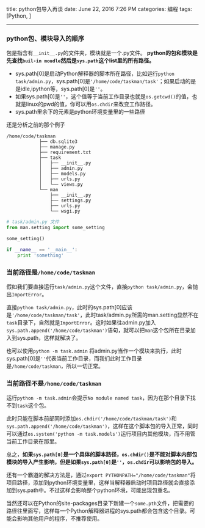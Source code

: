 title: python包导入再谈
date: June 22, 2016 7:26 PM
categories: 编程
tags: [Python, ]

----

### python包、模块导入的顺序
包是指含有`__init__.py`的文件夹，模块就是一个.py文件。
**python的包和模块是先查找`buil-in moudle`然后是`sys.path`这个list里的所有路径。**
- sys.path[0]是启动Python解释器的脚本所在路径，比如运行`python task/admin.py`，sys.path[0]是`'/home/code/taskman/task'`；如果启动的是是idle,ipython等，sys.path[0]是`''`。
- 如果sys.path[0]是`''`，这个值等于当前工作目录也就是`os.getcwd()`的值，也就是linux的pwd的值，你可以用`os.chdir`来改变工作路径。
- sys.path里余下的元素是python环境变量里的一些路径


还是分析之前的那个例子

<!--more-->
```
/home/code/taskman
            ├── db.sqlite3
            ├── manage.py
            ├── requirement.txt
            ├── task
            │   ├── __init__.py
            │   ├── admin.py
            │   ├── models.py
            │   ├── urls.py
            │   └── views.py
            └── man
                ├── __init__.py
                ├── settings.py
                ├── urls.py
                └── wsgi.py
```


```python
# task/admin.py 文件
from man.setting import some_setting

some_setting()

if __name__ == '__main__':
    print 'something'
```

### 当前路径是`/home/code/taskman`
假如我们要直接运行`task/admin.py`这个文件，直接`python task/admin.py`，会抛出`ImportError`。

直接`python task/admin.py`，此时的sys.path[0]应该是`'/home/code/taskman/task'`，此时task/admin.py所需的man.setting显然不在`task`目录下，自然就是`ImportError`。这时如果往admin.py加入`sys.path.append('/home/code/taskman')`语句，就可以把`man`这个包所在目录加入到sys.path，这样就解决了。

也可以使用`python -m task.admin` 将admin.py当作一个模块来执行，此时sys.path[0]是`''`代表当前工作目录，而我们此时工作目录是`/home/code/taskman`，所以一切正常。

### 当前路径不是`/home/code/taskman`
运行`python -m task.admin`会提示`No module named task`，因为在那个目录下找不到`task`这个包。

此时只能在脚本前部同时添加`os.chdir('/home/code/taskman/task')`和`sys.path.append('/home/code/taskman')`，这样在这个脚本包的导入正常，同时可以通过`os.system('python -m task.models')`运行项目内其他模块，而不用管当前工作目录在那里。

总之，**如果`sys.path[0]`是一个具体的脚本路径，`os.chdir()`是不能对脚本内部包模块的导入产生影响，但是如果`sys.path[0]`是`''`，`os.chdir`可以影响包的导入。**

还有一个霸道的解决方法是，通过`export PYTHONPATH="/home/code/taskman"`将项目路径，添加到python环境变量里，这样当解释器启动时项目路径就会直接添加到sys.path中。不过这样会影响整个python环境，可能出现包重名。

当然还可以在Python的site-packages目录下新建一个`some.pth`文件，把需要的路径往里面写，这样每一个Python解释器进程的sys.path都会包含这个目录。可能会影响其他用户的程序，不推荐使用。
